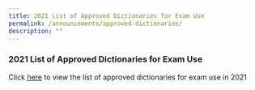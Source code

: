```yaml
---
title: 2021 List of Approved Dictionaries for Exam Use
permalink: /announcements/approved-dictionaries/
description: ""
---
```

### 2021 List of Approved Dictionaries for Exam Use

Click [here](https://drive.google.com/file/d/1yMGnaU579Ehix7LlxEi7XoacWHo1tR6e/view?usp=sharing) to view the list of approved dictionaries for exam use in 2021